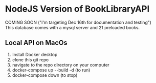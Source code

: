 # NodeJS Version of BookLibraryAPI
COMING SOON ("I'm targeting Dec 16th for documentation and testing")
This database comes with a mysql server and 21 preloaded books.
## Local API on MacOs
1. Install Docker desktop
2. clone this git repo
3. navigate to the repo directory on your computer
4. docker-compose up --build -d (to run)
5. docker-compose down (to stop)
